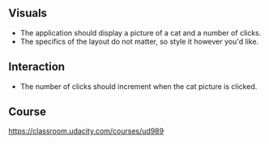 ## Visuals
- The application should display a picture of a cat and a number of clicks.
- The specifics of the layout do not matter, so style it however you'd like.

## Interaction
- The number of clicks should increment when the cat picture is clicked.

## Course
https://classroom.udacity.com/courses/ud989